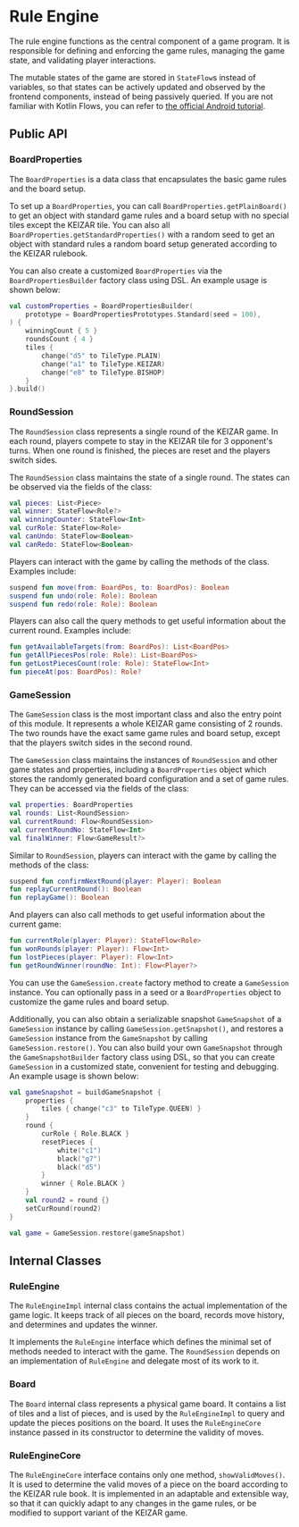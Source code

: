 # Rule Engine

The rule engine functions as the central component of a game program.
It is responsible for defining and enforcing the game rules, managing the game state, and 
validating player interactions.

The mutable states of the game are stored in `StateFlow`s instead of variables, so that states
can be actively updated and observed by the frontend components, instead of being passively queried.
If you are not familiar with Kotlin Flows, you can refer to [the official Android tutorial](https://developer.android.com/kotlin/flow).


## Public API

### BoardProperties
The `BoardProperties` is a data class that encapsulates the basic game rules and 
the board setup. 

To set up a `BoardProperties`, you can call `BoardProperties.getPlainBoard()`
to get an object with standard game rules and a board setup with no special tiles except the 
KEIZAR tile. You can also all `BoardProperties.getStandardProperties()` with a random seed to 
get an object with standard rules a random board setup generated according to the KEIZAR rulebook.

You can also create a customized `BoardProperties` via the `BoardPropertiesBuilder` factory class
using DSL. An example usage is shown below:
```kotlin
val customProperties = BoardPropertiesBuilder(
    prototype = BoardPropertiesPrototypes.Standard(seed = 100),
) {
    winningCount { 5 }
    roundsCount { 4 }
    tiles {
        change("d5" to TileType.PLAIN)
        change("a1" to TileType.KEIZAR)
        change("e8" to TileType.BISHOP)
    }
}.build()
```

### RoundSession
The `RoundSession` class represents a single round of the KEIZAR game. 
In each round, players compete to stay in the KEIZAR tile for 3 opponent's turns.
When one round is finished, the pieces are reset and the players switch sides.

The `RoundSession` class maintains the state of a single round. The states can be observed via
the fields of the class:
```kotlin
val pieces: List<Piece>
val winner: StateFlow<Role?>
val winningCounter: StateFlow<Int>
val curRole: StateFlow<Role>
val canUndo: StateFlow<Boolean>
val canRedo: StateFlow<Boolean>
```

Players can interact with the game by calling the methods of the class. Examples include:
```kotlin
suspend fun move(from: BoardPos, to: BoardPos): Boolean
suspend fun undo(role: Role): Boolean
suspend fun redo(role: Role): Boolean
```

Players can also call the query methods to get useful information about the current round. Examples include:
```kotlin
fun getAvailableTargets(from: BoardPos): List<BoardPos>
fun getAllPiecesPos(role: Role): List<BoardPos>
fun getLostPiecesCount(role: Role): StateFlow<Int>
fun pieceAt(pos: BoardPos): Role?
```

### GameSession
The `GameSession` class is the most important class and also the entry point of this module. 
It represents a whole KEIZAR game consisting of 2 rounds. The two rounds have the exact same 
game rules and board setup, except that the players switch sides in the second round. 

The `GameSession` class maintains the instances of `RoundSession` and other game states 
and properties, including a `BoardProperties` object which stores the randomly generated
board configuration and a set of game rules. They can be accessed via the fields of the class:
```kotlin
val properties: BoardProperties
val rounds: List<RoundSession>
val currentRound: Flow<RoundSession>
val currentRoundNo: StateFlow<Int>
val finalWinner: Flow<GameResult?>
```

Similar to `RoundSession`, players can interact with the game by calling the methods of the class:
```kotlin
suspend fun confirmNextRound(player: Player): Boolean
fun replayCurrentRound(): Boolean
fun replayGame(): Boolean
```

And players can also call methods to get useful information about the current game:
```kotlin
fun currentRole(player: Player): StateFlow<Role>
fun wonRounds(player: Player): Flow<Int>
fun lostPieces(player: Player): Flow<Int>
fun getRoundWinner(roundNo: Int): Flow<Player?>
```

You can use the `GameSession.create` factory method to create a `GameSession` instance.
You can optionally pass in a seed or a `BoardProperties` object to customize the game rules and board setup.

Additionally, you can also obtain a serializable snapshot `GameSnapshot` of a `GameSession` instance by calling `GameSession.getSnapshot()`, 
and restores a `GameSession` instance from the `GameSnapshot` by calling `GameSession.restore()`.
You can also build your own `GameSnapshot` through the `GameSnapshotBuilder` factory class using DSL,
so that you can create `GameSession` in a customized state, convenient for testing and debugging.
An example usage is shown below:
```kotlin
val gameSnapshot = buildGameSnapshot {
    properties {
        tiles { change("c3" to TileType.QUEEN) }
    }
    round {
        curRole { Role.BLACK }
        resetPieces {
            white("c1")
            black("g7")
            black("d5")
        }
        winner { Role.BLACK }
    }
    val round2 = round {}
    setCurRound(round2)
}

val game = GameSession.restore(gameSnapshot)
```

## Internal Classes

### RuleEngine
The `RuleEngineImpl` internal class contains the actual implementation of the game logic.
It keeps track of all pieces on the board, records move history, and determines and updates the winner.

It implements the `RuleEngine` interface which defines the minimal set of methods needed to
interact with the game. The `RoundSession` depends on an implementation of `RuleEngine` 
and delegate most of its work to it.

### Board
The `Board` internal class represents a physical game board.
It contains a list of tiles and a list of pieces, and is used by the `RuleEngineImpl` 
to query and update the pieces positions on the board.
It uses the `RuleEngineCore` instance passed in its constructor to determine the validity of moves.

### RuleEngineCore
The `RuleEngineCore` interface contains only one method, `showValidMoves()`.
It is used to determine the valid moves of a piece on the board according to the KEIZAR rule book.
It is implemented in an adaptable and extensible way, so that it can quickly adapt to
any changes in the game rules, or be modified to support variant of the KEIZAR game.